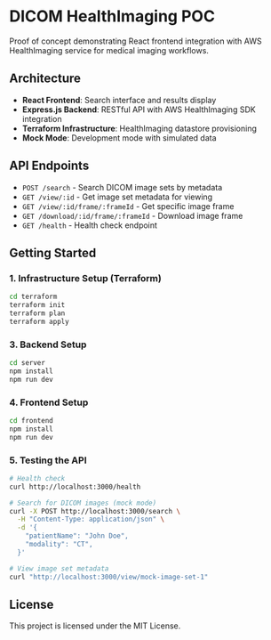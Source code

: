 # DICOM HealthImaging POC

Proof of concept demonstrating React frontend integration with AWS HealthImaging service for medical imaging workflows.

## Architecture

- **React Frontend**: Search interface and results display
- **Express.js Backend**: RESTful API with AWS HealthImaging SDK integration  
- **Terraform Infrastructure**: HealthImaging datastore provisioning
- **Mock Mode**: Development mode with simulated data

## API Endpoints

- `POST /search` - Search DICOM image sets by metadata
- `GET /view/:id` - Get image set metadata for viewing
- `GET /view/:id/frame/:frameId` - Get specific image frame
- `GET /download/:id/frame/:frameId` - Download image frame
- `GET /health` - Health check endpoint

## Getting Started

### 1. Infrastructure Setup (Terraform)

```bash
cd terraform
terraform init
terraform plan
terraform apply
```

### 3. Backend Setup

```bash
cd server
npm install
npm run dev
```

### 4. Frontend Setup

```bash
cd frontend
npm install
npm run dev
```

### 5. Testing the API

```bash
# Health check
curl http://localhost:3000/health

# Search for DICOM images (mock mode)
curl -X POST http://localhost:3000/search \
  -H "Content-Type: application/json" \
  -d '{
    "patientName": "John Doe",
    "modality": "CT",
  }'

# View image set metadata
curl "http://localhost:3000/view/mock-image-set-1"
```

## License

This project is licensed under the MIT License.

